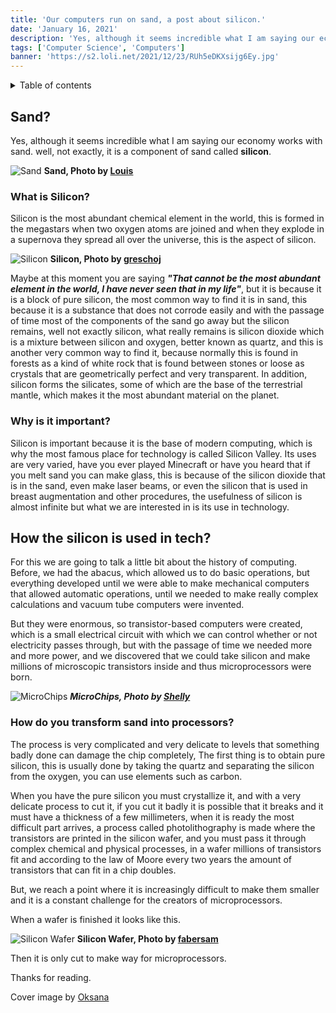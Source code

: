 ```yaml
---
title: 'Our computers run on sand, a post about silicon.'
date: 'January 16, 2021'
description: 'Yes, although it seems incredible what I am saying our economy works with sand. well, not exactly, it is a component of sand called silicon.'
tags: ['Computer Science', 'Computers']
banner: 'https://s2.loli.net/2021/12/23/RUh5eDKXsijg6Ey.jpg'
---
```


<details> 
  <summary>Table of contents</summary>
  
  [[toc]]
</details>

## Sand?

Yes, although it seems incredible what I am saying our economy works with sand. well, not exactly, it is a component of sand called **silicon**.

![Sand](https://s2.loli.net/2021/12/23/PNvJphqXojZ5eFH.jpg) **Sand, Photo by [Louis](https://www.pexels.com/@louis-965146)**

### What is Silicon?

Silicon is the most abundant chemical element in the world, this is formed in the megastars when two oxygen atoms are joined and when they explode in a supernova they spread all over the universe, this is the aspect of silicon.

![Silicon](https://s2.loli.net/2021/12/23/gqwPjhxduKTmVfc.jpg) **Silicon, Photo by [greschoj](https://www.freeimages.com/es/photographer/greschoj-64534)**

Maybe at this moment you are saying **_"That cannot be the most abundant element in the world, I have never seen that in my life"_**, but it is because it is a block of pure silicon, the most common way to find it is in sand, this because it is a substance that does not corrode easily and with the passage of time most of the components of the sand go away but the silicon remains, well not exactly silicon, what really remains is silicon dioxide which is a mixture between silicon and oxygen, better known as quartz, and this is another very common way to find it, because normally this is found in forests as a kind of white rock that is found between stones or loose as crystals that are geometrically perfect and very transparent. In addition, silicon forms the silicates, some of which are the base of the terrestrial mantle, which makes it the most abundant material on the planet.

### Why is it important?

Silicon is important because it is the base of modern computing, which is why the most famous place for technology is called Silicon Valley. Its uses are very varied, have you ever played Minecraft or have you heard that if you melt sand you can make glass, this is because of the silicon dioxide that is in the sand, even make laser beams, or even the silicon that is used in breast augmentation and other procedures, the usefulness of silicon is almost infinite but what we are interested in is its use in technology.

## How the silicon is used in tech?

For this we are going to talk a little bit about the history of computing. Before, we had the abacus, which allowed us to do basic operations, but everything developed until we were able to make mechanical computers that allowed automatic operations, until we needed to make really complex calculations and vacuum tube computers were invented.

But they were enormous, so transistor-based computers were created, which is a small electrical circuit with which we can control whether or not electricity passes through, but with the passage of time we needed more and more power, and we discovered that we could take silicon and make millions of microscopic transistors inside and thus microprocessors were born.

![MicroChips](https://s2.loli.net/2021/12/23/V8AmanqYokWQEgs.jpg) **_MicroChips, Photo by [ Shelly](https://www.pexels.com/@shellystill)_**

### How do you transform sand into processors?

The process is very complicated and very delicate to levels that something badly done can damage the chip completely, The first thing is to obtain pure silicon, this is usually done by taking the quartz and separating the silicon from the oxygen, you can use elements such as carbon.

When you have the pure silicon you must crystallize it, and with a very delicate process to cut it, if you cut it badly it is possible that it breaks and it must have a thickness of a few millimeters, when it is ready the most difficult part arrives, a process called photolithography is made where the transistors are printed in the silicon wafer, and you must pass it through complex chemical and physical processes, in a wafer millions of transistors fit and according to the law of Moore every two years the amount of transistors that can fit in a chip doubles.

But, we reach a point where it is increasingly difficult to make them smaller and it is a constant challenge for the creators of microprocessors.

When a wafer is finished it looks like this.

![Silicon Wafer](https://s2.loli.net/2021/12/23/zOmkAx5L8dcKaBT.jpg) **Silicon Wafer, Photo by [fabersam](https://pixabay.com/users/fabersam-98886/)**

Then it is only cut to make way for microprocessors.

Thanks for reading.

Cover image by [Oksana](https://www.pexels.com/es-es/@oksana-titova-19163191?utm_content=attributionCopyText&utm_medium=referral&utm_source=pexels)
